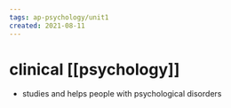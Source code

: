 ```yaml
---
tags: ap-psychology/unit1 
created: 2021-08-11
---
```


# clinical [[psychology]]

- studies and helps people with psychological disorders 
